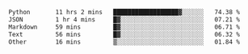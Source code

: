 <!--START_SECTION:waka-->

```txt
Python       11 hrs 2 mins   ██████████████████▓░░░░░░   74.38 %
JSON         1 hr 4 mins     █▓░░░░░░░░░░░░░░░░░░░░░░░   07.21 %
Markdown     59 mins         █▓░░░░░░░░░░░░░░░░░░░░░░░   06.71 %
Text         56 mins         █▓░░░░░░░░░░░░░░░░░░░░░░░   06.32 %
Other        16 mins         ▒░░░░░░░░░░░░░░░░░░░░░░░░   01.84 %
```

<!--END_SECTION:waka-->
